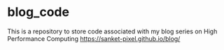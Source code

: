 # blog_code
This is a repository to store code associated with my blog series on High Performance Computing https://sanket-pixel.github.io/blog/


